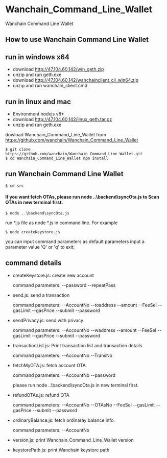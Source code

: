 # Wanchain_Command_Line_Wallet
Wanchain Command Line Wallet

## How to use Wanchain Command Line Wallet

## run in windows x64
- download http://47.104.60.142/win_geth.zip
- unzip and run geth.exe
- download http://47.104.60.142/wanchainclient_cli_win64.zip
- unzip and run wanchain_client.cmd

## run in linux and mac
- Environment nodejs v8+
- download http://47.104.60.142/linux_geth.tar.gz
- unzip and run geth.exe

dowload Wanchain_Command_Line_Wallet from https://github.com/wanchain/Wanchain_Command_Line_Wallet

    $ git clone https://github.com/wanchain/Wanchain_Command_Line_Wallet.git
    $ cd Wanchain_Command_Line_Wallet npm install

## run  Wanchain Command Line Wallet

    $ cd src

#### If you want fetch OTAs, please run node ..\backend\syncOta.js to Scan OTAs in new terminal first.

    $ node ..\backend\syncOta.js


run *.js file as node *.js in command line. For example

    $ node createKeystore.js

you can input command parameters as default parameters
input a parameter value 'Q' or 'q' to exit;

## command details
- createKeystore.js: create new account

    command parameters: --password  --repeatPass

- send.js: send a transaction

    command parameters: --AccountNo  --toaddress --amount --FeeSel  --gasLimit --gasPrice --submit --password

- sendPrivacy.js: send with privacy

    command parameters: --AccountNo  --waddress --amount --FeeSel  --gasLimit --gasPrice --submit --password

- transactionList.js: Print transaction list and transaction details

    command parameters: --AccountNo --TransNo

- fetchMyOTA.js: fetch account OTA.

    command parameters: --AccountNo --password

    please run node ..\backend\syncOta.js in new terminal first.

- refundOTAs.js: refund OTA

    command parameters: --AccountNo  --OTAsNo --FeeSel  --gasLimit --gasPrice --submit --password

- ordinaryBalance.js: fetch ordinaray balance info.

    command parameters: --AccountNo

- version.js: print Wanchain_Command_Line_Wallet version
- keystorePath.js: print Wanchain keystore path